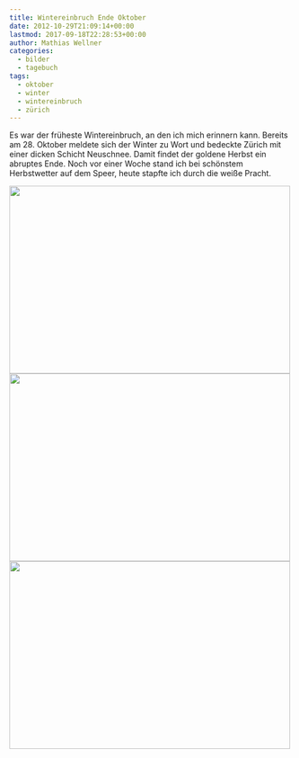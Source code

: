 ```yaml
---
title: Wintereinbruch Ende Oktober
date: 2012-10-29T21:09:14+00:00
lastmod: 2017-09-18T22:28:53+00:00
author: Mathias Wellner
categories:
  - bilder
  - tagebuch
tags:
  - oktober
  - winter
  - wintereinbruch
  - zürich
---
```

Es war der früheste Wintereinbruch, an den ich mich erinnern kann. Bereits am 28. Oktober meldete sich der Winter zu Wort 
und bedeckte Zürich mit einer dicken Schicht Neuschnee. Damit findet der goldene Herbst ein abruptes Ende. Noch vor einer 
Woche stand ich bei schönstem Herbstwetter auf dem Speer, heute stapfte ich durch die weiße Pracht. 

<img src="https://lh3.googleusercontent.com/-QxhK7CW2BFA/UI7Smj9-QLI/AAAAAAAAAsY/fpLIjvR-ev8/s800/MW_20121028_0589.jpg" height="334" width="500" />
<img src="https://lh4.googleusercontent.com/-KQ3rM1PWiW4/UI7SmkgnXhI/AAAAAAAAAsg/d8FP4805t3o/s800/MW_20121028_0598.jpg" height="334" width="500" />
<img src="https://lh3.googleusercontent.com/-bY5I7yVBzr0/UI7Sni3iHpI/AAAAAAAAAso/mzQ3fDbeZcY/s800/MW_20121028_0605.jpg" height="334" width="500" />
